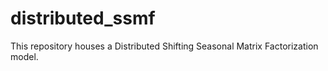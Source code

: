 # distributed_ssmf
This repository houses a Distributed Shifting Seasonal Matrix Factorization model.
